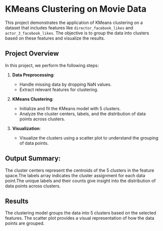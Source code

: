 # KMeans Clustering on Movie Data

This project demonstrates the application of KMeans clustering on a dataset that includes features like `director_facebook_likes` and `actor_3_facebook_likes`. The objective is to group the data into clusters based on these features and visualize the results.

## Project Overview

In this project, we perform the following steps:

1. **Data Preprocessing**:
   - Handle missing data by dropping NaN values.
   - Extract relevant features for clustering.

2. **KMeans Clustering**:
   - Initialize and fit the KMeans model with 5 clusters.
   - Analyze the cluster centers, labels, and the distribution of data points across clusters.

3. **Visualization**:
   - Visualize the clusters using a scatter plot to understand the grouping of data points.



## Output Summary:
The cluster centers represent the centroids of the 5 clusters in the feature space.The labels array indicates the cluster assignment for each data point.The unique labels and their counts give insight into the distribution of data points across clusters.


## Results

The clustering model groups the data into 5 clusters based on the selected features. The scatter plot provides a visual representation of how the data points are grouped.

